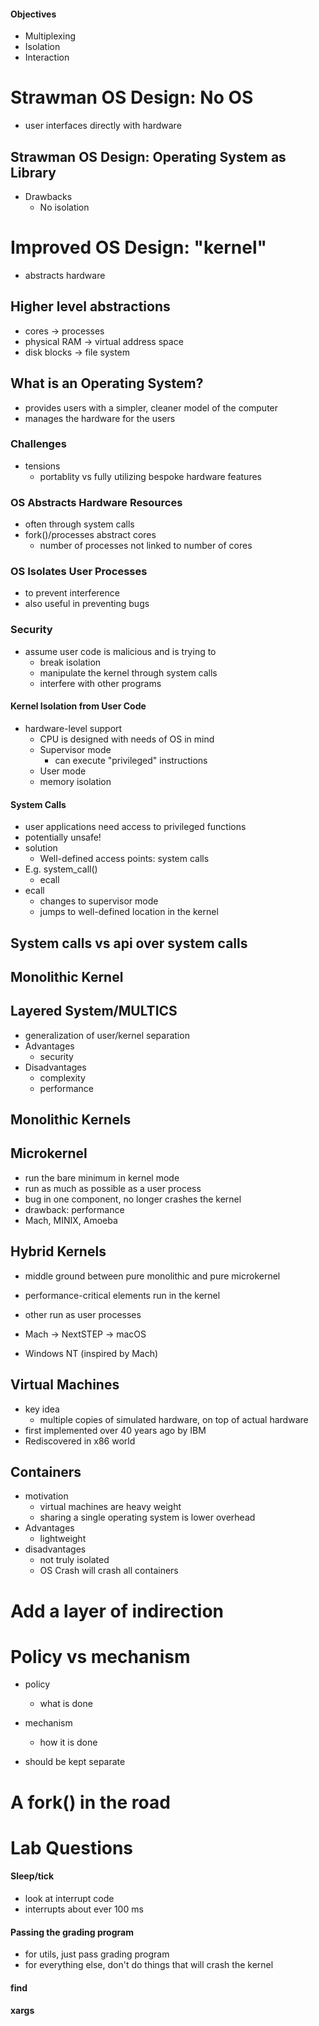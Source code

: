 #### Objectives
- Multiplexing
- Isolation
- Interaction

# Strawman OS Design: No OS
- user interfaces directly with hardware


## Strawman OS Design: Operating System as Library
- Drawbacks
	- No isolation

# Improved OS Design: "kernel"
- abstracts hardware

## Higher level abstractions
- cores -> processes
- physical RAM -> virtual address space
- disk blocks -> file system

## What is an Operating System?
- provides users with a simpler, cleaner model of the computer
- manages the hardware for the users

### Challenges
- tensions
	- portablity vs fully utilizing bespoke hardware features

### OS Abstracts Hardware Resources
- often through system calls
- fork()/processes abstract cores
	- number of processes not linked to number of cores

### OS Isolates User Processes
- to prevent interference
- also useful in preventing bugs

### Security
- assume user code is malicious and is trying to
	- break isolation
	- manipulate the kernel through system calls
	- interfere with other programs

#### Kernel Isolation from User Code
- hardware-level support
	- CPU is designed with needs of OS in mind
	- Supervisor mode
		- can execute "privileged" instructions
	- User mode
	- memory isolation

#### System Calls
- user applications need access to privileged functions
- potentially unsafe!
- solution
	- Well-defined access points: system calls
- E.g. system_call()
	- ecall
- ecall
	- changes to supervisor mode
	- jumps to well-defined location in the kernel

## System calls vs api over system calls


## Monolithic Kernel

## Layered System/MULTICS
- generalization of user/kernel separation
- Advantages
	- security
- Disadvantages
	- complexity
	- performance

## Monolithic Kernels


## Microkernel
- run the bare minimum in kernel mode
- run as much as possible as a user process
- bug in one component, no longer crashes the kernel
- drawback: performance
- Mach, MINIX, Amoeba

## Hybrid Kernels
- middle ground between pure monolithic and pure microkernel
- performance-critical elements run in the kernel
- other run as user processes

- Mach -> NextSTEP -> macOS
- Windows NT (inspired by Mach)

## Virtual Machines
- key idea
	- multiple copies of simulated hardware, on top of actual hardware
- first implemented over 40 years ago by IBM
- Rediscovered in x86 world

## Containers
- motivation
	- virtual machines are heavy weight
	- sharing a single operating system is lower overhead
- Advantages
	- lightweight
- disadvantages
	- not truly isolated
	- OS Crash will crash all containers


# Add a layer of indirection

# Policy vs mechanism
- policy
	- what is done
- mechanism
	- how it is done

- should be kept separate

# A fork() in the road


# Lab Questions
#### Sleep/tick
- look at interrupt code
- interrupts about ever 100 ms

#### Passing the grading program
- for utils, just pass grading program
- for everything else, don't do things that will crash the kernel

#### find

#### xargs
